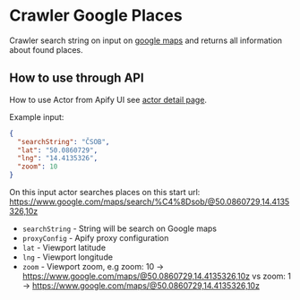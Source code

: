 # Crawler Google Places
Crawler search string on input on [google maps](https://www.google.com/maps) and returns all information about found places.

## How to use through API
How to use Actor from Apify UI see [actor detail page](https://www.apify.com/drobnikj/crawler-google-places).

Example input:
```json
{
  "searchString": "ČSOB",
  "lat": "50.0860729",
  "lng": "14.4135326",
  "zoom": 10
}
```
On this input actor searches places on this start url: https://www.google.com/maps/search/%C4%8Dsob/@50.0860729,14.4135326,10z

- `searchString` - String will be search on Google maps
- `proxyConfig` - Apify proxy configuration
- `lat` - Viewport latitude
- `lng` - Viewport longitude
- `zoom` - Viewport zoom, e.g zoom: 10 -> https://www.google.com/maps/@50.0860729,14.4135326,10z vs zoom: 1 -> https://www.google.com/maps/@50.0860729,14.4135326,10z
